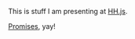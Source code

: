 This is stuff I am presenting at [HH.js](http://www.meetup.com/hamburg-js/).

[Promises](promises/), yay!
